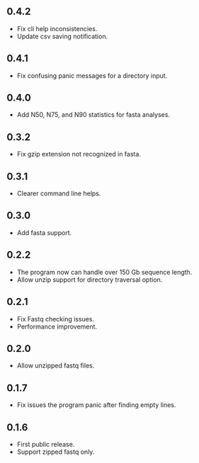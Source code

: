 ## 0.4.2
- Fix cli help inconsistencies.
- Update csv saving notification.

## 0.4.1
- Fix confusing panic messages for a directory input.

## 0.4.0
- Add N50, N75, and N90 statistics for fasta analyses.

## 0.3.2
- Fix gzip extension not recognized in fasta.

## 0.3.1
- Clearer command line helps.

## 0.3.0
- Add fasta support.

## 0.2.2
- The program now can handle over 150 Gb sequence length.
- Allow unzip support for directory traversal option.

## 0.2.1
- Fix Fastq checking issues.
- Performance improvement.

## 0.2.0
- Allow unzipped fastq files.
    
## 0.1.7
- Fix issues the program panic after finding empty lines.

## 0.1.6
- First public release.
- Support zipped fastq only.